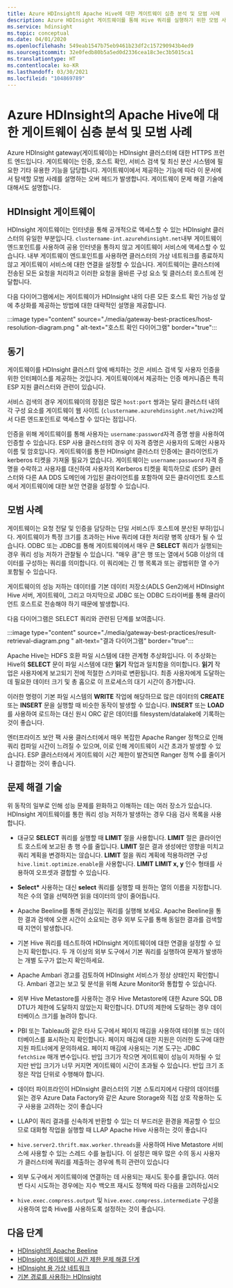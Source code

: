 ```yaml
---
title: Azure HDInsight의 Apache Hive에 대한 게이트웨이 심층 분석 및 모범 사례
description: Azure HDInsight 게이트웨이를 통해 Hive 쿼리를 실행하기 위한 모범 사례를 탐색하는 방법을 알아봅니다
ms.service: hdinsight
ms.topic: conceptual
ms.date: 04/01/2020
ms.openlocfilehash: 549eab1547b75eb9461b23df2c157290943b4ed9
ms.sourcegitcommit: 32e0fedb80b5a5ed0d2336cea18c3ec3b5015ca1
ms.translationtype: HT
ms.contentlocale: ko-KR
ms.lasthandoff: 03/30/2021
ms.locfileid: "104869789"
---
```

# <a name="gateway-deep-dive-and-best-practices-for-apache-hive-in-azure-hdinsight"></a>Azure HDInsight의 Apache Hive에 대한 게이트웨이 심층 분석 및 모범 사례

Azure HDInsight gateway(게이트웨이)는 HDInsight 클러스터에 대한 HTTPS 프런트 엔드입니다. 게이트웨이는 인증, 호스트 확인, 서비스 검색 및 최신 분산 시스템에 필요한 기타 유용한 기능을 담당합니다. 게이트웨이에서 제공하는 기능에 따라 이 문서에서 탐색할 모범 사례를 설명하는 오버 헤드가 발생합니다. 게이트웨이 문제 해결 기술에 대해서도 설명합니다.

## <a name="the-hdinsight-gateway"></a>HDInsight 게이트웨이

HDInsight 게이트웨이는 인터넷을 통해 공개적으로 액세스할 수 있는 HDInsight 클러스터의 유일한 부분입니다. `clustername-int.azurehdinsight.net`내부 게이트웨이 엔드포인트를 사용하여 공용 인터넷을 통하지 않고 게이트웨이 서비스에 액세스할 수 있습니다. 내부 게이트웨이 엔드포인트를 사용하면 클러스터의 가상 네트워크를 종료하지 않고 게이트웨이 서비스에 대한 연결을 설정할 수 있습니다. 게이트웨이는 클러스터에 전송된 모든 요청을 처리하고 이러한 요청을 올바른 구성 요소 및 클러스터 호스트에 전달합니다.

다음 다이어그램에서는 게이트웨이가 HDInsight 내의 다른 모든 호스트 확인 가능성 앞에 추상화를 제공하는 방법에 대한 대략적인 설명을 제공합니다.

:::image type="content" source="./media/gateway-best-practices/host-resolution-diagram.png " alt-text="호스트 확인 다이어그램" border="true":::

## <a name="motivation"></a>동기

게이트웨이를 HDInsight 클러스터 앞에 배치하는 것은 서비스 검색 및 사용자 인증을 위한 인터페이스를 제공하는 것입니다. 게이트웨이에서 제공하는 인증 메커니즘은 특히 ESP 지원 클러스터와 관련이 있습니다.

서비스 검색의 경우 게이트웨이의 장점은 많은 `host:port` 쌍과는 달리 클러스터 내의 각 구성 요소를 게이트웨이 웹 사이트 (`clustername.azurehdinsight.net/hive2`)에서 다른 엔드포인트로 액세스할 수 있다는 점입니다.

인증을 위해 게이트웨이를 통해 사용자는 `username:password`자격 증명 쌍을 사용하여 인증할 수 있습니다. ESP 사용 클러스터의 경우 이 자격 증명은 사용자의 도메인 사용자 이름 및 암호입니다. 게이트웨이를 통한 HDInsight 클러스터 인증에는 클라이언트가 kerberos 티켓을 가져올 필요가 없습니다. 게이트웨이는 `username:password` 자격 증명을 수락하고 사용자를 대신하여 사용자의 Kerberos 티켓을 획득하므로 (ESP) 클러스터와 다른 AA DDS 도메인에 가입된 클라이언트를 포함하여 모든 클라이언트 호스트에서 게이트웨이에 대한 보안 연결을 설정할 수 있습니다.

## <a name="best-practices"></a>모범 사례

게이트웨이는 요청 전달 및 인증을 담당하는 단일 서비스(두 호스트에 분산된 부하)입니다. 게이트웨이가 특정 크기를 초과하는 Hive 쿼리에 대한 처리량 병목 상태가 될 수 있습니다. ODBC 또는 JDBC를 통해 게이트웨이에서 매우 큰 **SELECT** 쿼리가 실행되는 경우 쿼리 성능 저하가 관찰될 수 있습니다. "매우 큼"은 행 또는 열에서 5GB 이상의 데이터를 구성하는 쿼리를 의미합니다. 이 쿼리에는 긴 행 목록과 또는 광범위한 열 수가 포함될 수 있습니다.

게이트웨이의 성능 저하는 데이터를 기본 데이터 저장소(ADLS Gen2)에서 HDInsight Hive 서버, 게이트웨이, 그리고 마지막으로 JDBC 또는 ODBC 드라이버를 통해 클라이언트 호스트로 전송해야 하기 때문에 발생합니다.

다음 다이어그램은 SELECT 쿼리와 관련된 단계를 보여줍니다.

:::image type="content" source="./media/gateway-best-practices/result-retrieval-diagram.png " alt-text="결과 다이어그램" border="true":::

Apache Hive는 HDFS 호환 파일 시스템에 대한 관계형 추상화입니다. 이 추상화는 Hive의 **SELECT** 문이 파일 시스템에 대한 **읽기** 작업과 일치함을 의미합니다. **읽기** 작업은 사용자에게 보고되기 전에 적절한 스키마로 변환됩니다. 최종 사용자에게 도달하는 데 필요한 데이터 크기 및 총 홉으로 이 프로세스의 대기 시간이 증가합니다.

이러한 명령이 기본 파일 시스템의 **WRITE** 작업에 해당하므로 많은 데이터의 **CREATE** 또는 **INSERT** 문을 실행할 때 비슷한 동작이 발생할 수 있습니다. **INSERT** 또는 **LOAD** 를 사용하여 로드하는 대신 원시 ORC 같은 데이터를 filesystem/datalake에 기록하는 것이 좋습니다.

엔터프라이즈 보안 팩 사용 클러스터에서 매우 복잡한 Apache Ranger 정책으로 인해 쿼리 컴파일 시간이 느려질 수 있으며, 이로 인해 게이트웨이 시간 초과가 발생할 수 있습니다. ESP 클러스터에서 게이트웨이 시간 제한이 발견되면 Ranger 정책 수를 줄이거나 결합하는 것이 좋습니다.

## <a name="troubleshooting-techniques"></a>문제 해결 기술

위 동작의 일부로 인해 성능 문제를 완화하고 이해하는 데는 여러 장소가 있습니다. HDInsight 게이트웨이를 통한 쿼리 성능 저하가 발생하는 경우 다음 검사 목록을 사용합니다.

* 대규모 **SELECT** 쿼리를 실행할 때 **LIMIT** 절을 사용합니다. **LIMIT** 절은 클라이언트 호스트에 보고된 총 행 수를 줄입니다. **LIMIT** 절은 결과 생성에만 영향을 미치고 쿼리 계획을 변경하지는 않습니다. **LIMIT** 절을 쿼리 계획에 적용하려면 구성`hive.limit.optimize.enable`을 사용합니다. **LIMIT** **LIMIT x, y** 인수 형태를 사용하여 오프셋과 결합할 수 있습니다.

* **Select\*** 사용하는 대신 **select** 쿼리를 실행할 때 원하는 열의 이름을 지정합니다. 적은 수의 열을 선택하면 읽을 데이터의 양이 줄어듭니다.

* Apache Beeline를 통해 관심있는 쿼리를 실행해 보세요. Apache Beeline을 통한 결과 검색에 오랜 시간이 소요되는 경우 외부 도구를 통해 동일한 결과를 검색할 때 지연이 발생합니다.

* 기본 Hive 쿼리를 테스트하여 HDInsight 게이트웨이에 대한 연결을 설정할 수 있는지 확인합니다. 두 개 이상의 외부 도구에서 기본 쿼리를 실행하여 문제가 발생하는 개별 도구가 없는지 확인하세요.

* Apache Ambari 경고를 검토하여 HDInsight 서비스가 정상 상태인지 확인합니다. Ambari 경고는 보고 및 분석을 위해 Azure Monitor와 통합할 수 있습니다.

* 외부 Hive Metastore를 사용하는 경우 Hive Metastore에 대한 Azure SQL DB DTU가 제한에 도달하지 않았는지 확인합니다. DTU의 제한에 도달하는 경우 데이터베이스 크기를 늘려야 합니다.

* PBI 또는 Tableau와 같은 타사 도구에서 페이지 매김을 사용하여 테이블 또는 데이터베이스를 표시하는지 확인합니다. 페이지 매김에 대한 지원은 이러한 도구에 대한 지원 파트너에게 문의하세요. 페이지 매김에 사용되는 기본 도구는 JDBC `fetchSize` 매개 변수입니다. 반입 크기가 작으면 게이트웨이 성능이 저하될 수 있지만 반입 크기가 너무 커지면 게이트웨이 시간이 초과될 수 있습니다. 반입 크기 조정은 작업 단위로 수행해야 합니다.

* 데이터 파이프라인이 HDInsight 클러스터의 기본 스토리지에서 다량의 데이터를 읽는 경우 Azure Data Factory와 같은 Azure Storage와 직접 상호 작용하는 도구 사용을 고려하는 것이 좋습니다

* LLAP이 쿼리 결과를 신속하게 반환할 수 있는 더 부드러운 환경을 제공할 수 있으므로 대화형 작업을 실행할 때 LLAP Apache Hive 사용하는 것이 좋습니다

* `hive.server2.thrift.max.worker.threads`을 사용하여 Hive Metastore 서비스에 사용할 수 있는 스레드 수를 늘립니다. 이 설정은 매우 많은 수의 동시 사용자가 클러스터에 쿼리를 제출하는 경우에 특히 관련이 있습니다

* 외부 도구에서 게이트웨이에 연결하는 데 사용되는 재시도 횟수를 줄입니다. 여러 번 다시 시도하는 경우에는 지수 백오프 재시도 정책에 따라 다음을 고려하십시오

* `hive.exec.compress.output` 및 `hive.exec.compress.intermediate` 구성을 사용하여 압축 Hive를 사용하도록 설정하는 것이 좋습니다.

## <a name="next-steps"></a>다음 단계

* [HDInsight의 Apache Beeline](../hadoop/apache-hadoop-use-hive-beeline.md)
* [HDInsight 게이트웨이 시간 제한 문제 해결 단계](./troubleshoot-gateway-timeout.md)
* [HDInsight 용 가상 네트워크](../hdinsight-plan-virtual-network-deployment.md)
* [기본 경로를 사용하는 HDInsight](../connect-on-premises-network.md)